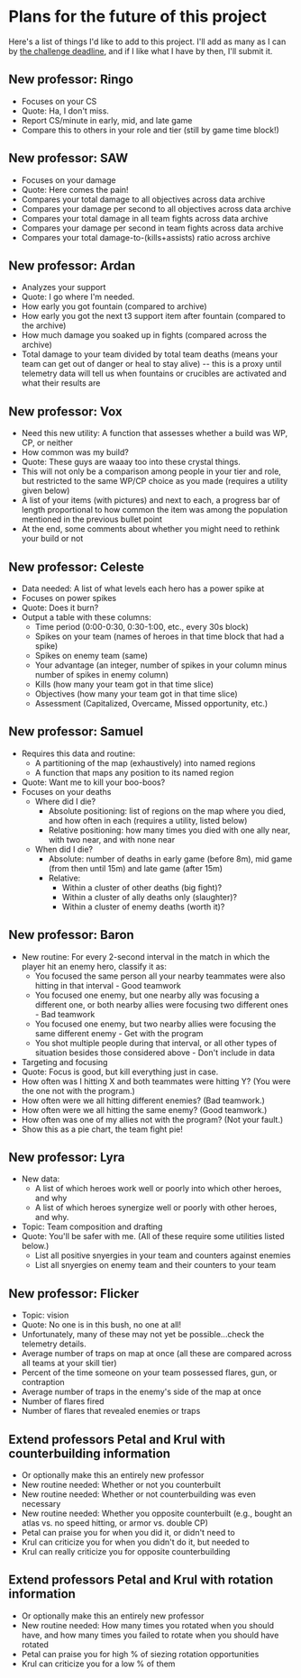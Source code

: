 
# Plans for the future of this project

Here's a list of things I'd like to add to this project.  I'll add as many
as I can by
[the challenge deadline](https://developer.vainglorygame.com/rules),
and if I like what I have by then, I'll submit it.

## New professor: Ringo

 * Focuses on your CS
 * Quote: Ha, I don't miss.
 * Report CS/minute in early, mid, and late game
 * Compare this to others in your role and tier (still by game time block!)

## New professor: SAW

 * Focuses on your damage
 * Quote: Here comes the pain!
 * Compares your total damage to all objectives across data archive
 * Compares your damage per second to all objectives across data archive
 * Compares your total damage in all team fights across data archive
 * Compares your damage per second in team fights across data archive
 * Compares your total damage-to-(kills+assists) ratio across archive

## New professor: Ardan

 * Analyzes your support
 * Quote: I go where I'm needed.
 * How early you got fountain (compared to archive)
 * How early you got the next t3 support item after fountain (compared
   to the archive)
 * How much damage you soaked up in fights (compared across the archive)
 * Total damage to your team divided by total team deaths (means your
   team can get out of danger or heal to stay alive) -- this is a proxy
   until telemetry data will tell us when fountains or crucibles are
   activated and what their results are

## New professor: Vox

 * Need this new utility:  A function that assesses whether a build was WP,
   CP, or neither
 * How common was my build?
 * Quote: These guys are waaay too into these crystal things.
 * This will not only be a comparison among people in your tier and role,
   but restricted to the same WP/CP choice as you made (requires a
   utility given below)
 * A list of your items (with pictures) and next to each, a progress bar
   of length proportional to how common the item was among the population
   mentioned in the previous bullet point
 * At the end, some comments about whether you might need to rethink your
   build or not

## New professor: Celeste

 * Data needed:  A list of what levels each hero has a power spike at
 * Focuses on power spikes
 * Quote: Does it burn?
 * Output a table with these columns:
    * Time period (0:00-0:30, 0:30-1:00, etc., every 30s block)
    * Spikes on your team (names of heroes in that time block that had
      a spike)
    * Spikes on enemy team (same)
    * Your advantage (an integer, number of spikes in your column minus
      number of spikes in enemy column)
    * Kills (how many your team got in that time slice)
    * Objectives (how many your team got in that time slice)
    * Assessment (Capitalized, Overcame, Missed opportunity, etc.)

## New professor: Samuel

 * Requires this data and routine:
    * A partitioning of the map (exhaustively) into named regions
    * A function that maps any position to its named region
 * Quote: Want me to kill your boo-boos?
 * Focuses on your deaths
    * Where did I die?
       * Absolute positioning: list of regions on the map where you died,
         and how often in each (requires a utility, listed below)
       * Relative positioning: how many times you died with one ally near,
         with two near, and with none near
    * When did I die?
       * Absolute: number of deaths in early game (before 8m), mid game
         (from then until 15m) and late game (after 15m)
       * Relative:
          * Within a cluster of other deaths (big fight)?
          * Within a cluster of ally deaths only (slaughter)?
          * Within a cluster of enemy deaths (worth it)?

## New professor: Baron

 * New routine:  For every 2-second interval in the match in which the
   player hit an enemy hero, classify it as:
    * You focused the same person all your nearby teammates were also
      hitting in that interval - Good teamwork
    * You focused one enemy, but one nearby ally was focusing a different
      one, or both nearby allies were focusing two different ones - Bad
      teamwork
    * You focused one enemy, but two nearby allies were focusing the same
      different enemy - Get with the program
    * You shot multiple people during that interval, or all other types of
      situation besides those considered above - Don't include in data
 * Targeting and focusing
 * Quote: Focus is good, but kill everything just in case.
 * How often was I hitting X and both teammates were hitting Y?  (You
   were the one not with the program.)
 * How often were we all hitting different enemies?  (Bad teamwork.)
 * How often were we all hitting the same enemy?  (Good teamwork.)
 * How often was one of my allies not with the program?  (Not your
   fault.)
 * Show this as a pie chart, the team fight pie!

## New professor: Lyra

 * New data:
    * A list of which heroes work well or poorly into which other heroes,
      and why
    * A list of which heroes synergize well or poorly with other heroes,
      and why.
 * Topic: Team composition and drafting
 * Quote: You'll be safer with me.
   (All of these require some utilities listed below.)
    * List all positive snyergies in your team and counters against enemies
    * List all snyergies on enemy team and their counters to your team

## New professor: Flicker

 * Topic: vision
 * Quote: No one is in this bush, no one at all!
 * Unfortunately, many of these may not yet be possible...check the
   telemetry details.
 * Average number of traps on map at once (all these are compared across
   all teams at your skill tier)
 * Percent of the time someone on your team possessed flares, gun, or
   contraption
 * Average number of traps in the enemy's side of the map at once
 * Number of flares fired
 * Number of flares that revealed enemies or traps

## Extend professors Petal and Krul with counterbuilding information

 * Or optionally make this an entirely new professor
 * New routine needed:  Whether or not you counterbuilt
 * New routine needed:  Whether or not counterbuilding was even necessary
 * New routine needed:  Whether you opposite counterbuilt (e.g., bought an
   atlas vs. no speed hitting, or armor vs. double CP)
 * Petal can praise you for when you did it, or didn't need to
 * Krul can criticize you for when you didn't do it, but needed to
 * Krul can really criticize you for opposite counterbuilding

## Extend professors Petal and Krul with rotation information

 * Or optionally make this an entirely new professor
 * New routine needed:  How many times you rotated when you should have,
   and how many times you failed to rotate when you should have rotated
 * Petal can praise you for high % of siezing rotation opportunities
 * Krul can criticize you for a low % of them
